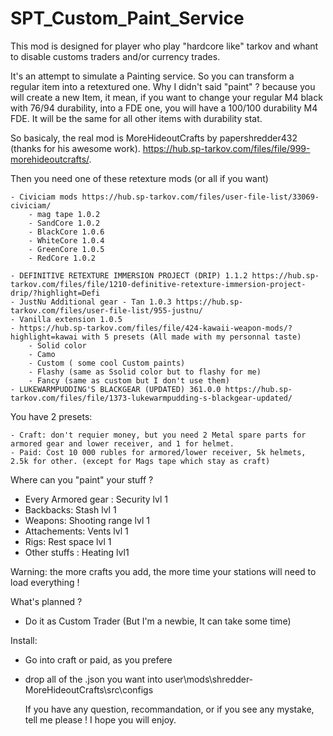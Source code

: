 # SPT_Custom_Paint_Service

This mod is designed for player who play "hardcore like" tarkov and whant to disable customs traders and/or currency trades.

It's an attempt to simulate a Painting service. So you can transform a regular item into a retextured one. Why I didn't said "paint" ? because you will create a new Item, it mean, if you want to change your regular M4 black with 76/94 durability, into a FDE one, you will have a 100/100 durability M4 FDE.
It will be the same for all other items with durability stat.

So basicaly, the real mod is MoreHideoutCrafts by papershredder432 (thanks for his awesome work). https://hub.sp-tarkov.com/files/file/999-morehideoutcrafts/.

Then you need one of these retexture mods (or all if you want)

    - Civiciam mods https://hub.sp-tarkov.com/files/user-file-list/33069-civiciam/
        - mag tape 1.0.2
        - SandCore 1.0.2
        - BlackCore 1.0.6
        - WhiteCore 1.0.4
        - GreenCore 1.0.5
        - RedCore 1.0.2

    - DEFINITIVE RETEXTURE IMMERSION PROJECT (DRIP) 1.1.2 https://hub.sp-tarkov.com/files/file/1210-definitive-retexture-immersion-project-drip/?highlight=Defi
    - JustNu Additional gear - Tan 1.0.3 https://hub.sp-tarkov.com/files/user-file-list/955-justnu/
    - Vanilla extension 1.0.5
    - https://hub.sp-tarkov.com/files/file/424-kawaii-weapon-mods/?highlight=kawai with 5 presets (All made with my personnal taste)
        - Solid color
        - Camo
        - Custom ( some cool Custom paints)
        - Flashy (same as Ssolid color but to flashy for me)
        - Fancy (same as custom but I don't use them)
    - LUKEWARMPUDDING'S BLACKGEAR (UPDATED) 361.0.0 https://hub.sp-tarkov.com/files/file/1373-lukewarmpudding-s-blackgear-updated/ 

You have 2 presets:

    - Craft: don't requier money, but you need 2 Metal spare parts for armored gear and lower receiver, and 1 for helmet.
    - Paid: Cost 10 000 rubles for armored/lower receiver, 5k helmets, 2.5k for other. (except for Mags tape which stay as craft)

Where can you "paint" your stuff ?

- Every Armored gear : Security lvl 1
- Backbacks: Stash lvl 1
- Weapons: Shooting range lvl 1
- Attachements: Vents lvl 1
- Rigs: Rest space lvl 1
- Other stuffs : Heating lvl1

Warning: the more crafts you add, the more time your stations will need to load everything !

What's planned ?

- Do it as Custom Trader (But I'm a newbie, It can take some time)

Install:
- Go into craft or paid, as you prefere
- drop all of the .json you want into user\mods\shredder-MoreHideoutCrafts\src\configs

  If you have any question, recommandation, or if you see any mystake, tell me please ! I hope you will enjoy.
